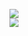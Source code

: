 [![](https://img.shields.io/badge/Made%20With-Github%20Spray-lightgrey.svg?style=for-the-badge&logo=github)](https://github.com/Annihil/github-spray#29408)  
[![](https://i.imgur.com/2DrTn0Z.gif)](https://github.com/Annihil/github-spray)